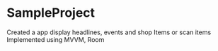 # SampleProject
Created a app  display headlines, events and shop Items or scan items
Implemented using MVVM, Room 
